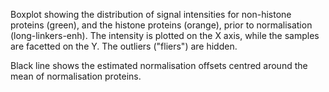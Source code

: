 
Boxplot showing the distribution of signal intensities for non-histone proteins (green), and the histone proteins (orange), prior to normalisation (long-linkers-enh).
The intensity is plotted on the X axis, while the samples are facetted on the Y. The outliers ("fliers") are hidden.

Black line shows the estimated normalisation offsets centred around the mean of normalisation proteins.
